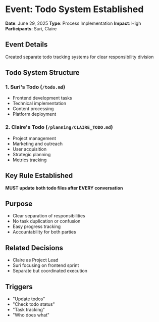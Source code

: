 # Event: Todo System Established

**Date**: June 29, 2025
**Type**: Process Implementation
**Impact**: High
**Participants**: Suri, Claire

## Event Details
Created separate todo tracking systems for clear responsibility division

## Todo System Structure

### 1. Suri's Todo (`/todo.md`)
- Frontend development tasks
- Technical implementation
- Content processing
- Platform deployment

### 2. Claire's Todo (`/planning/CLAIRE_TODO.md`)
- Project management
- Marketing and outreach
- User acquisition
- Strategic planning
- Metrics tracking

## Key Rule Established
**MUST update both todo files after EVERY conversation**

## Purpose
- Clear separation of responsibilities
- No task duplication or confusion
- Easy progress tracking
- Accountability for both parties

## Related Decisions
- Claire as Project Lead
- Suri focusing on frontend sprint
- Separate but coordinated execution

## Triggers
- "Update todos"
- "Check todo status"
- "Task tracking"
- "Who does what"